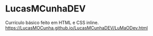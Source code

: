 # LucasMCunhaDEV
Currículo básico feito em HTML e CSS inline.
https://LucasMOCunha.github.io/LucasMCunhaDEV/LuMaODev.html
